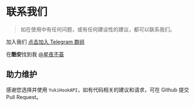 # 联系我们

> 如在使用中有任何问题，或有任何建设性的建议，都可以联系我们。

加入我们 [点击加入 Telegram 群组](https://t.me/YukiHookAPI)

在<b>酷安</b>找到我 [@星夜不荟](http://www.coolapk.com/u/876977)

## 助力维护

感谢您选择并使用 `YukiHookAPI`，如有代码相关的建议和请求，可在 Github 提交 Pull Request。